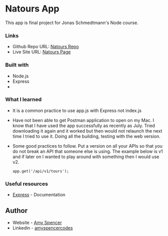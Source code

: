 # Natours App

This app is final project for Jonas Schmedtmann's Node course.

### Links

- Github Repo URL: [Natours Repo](https://github.com/amyspencerproject/natours)
- Live Site URL: [Natours Page]()

### Built with

- Node.js
- Express
-

### What I learned

- It is a common practice to use app.js with Express not index.js
- Have not been able to get Postman application to open on my Mac. I know that I have used the app successfully as recently as July. Tried downloading it again and it worked but then would not relaunch the next time I tried to use it. Doing all the building, testing with the web version.
- Some good practices to follow. Put a version on all your APIs so that you do not break an API that someone else is using. The example below is v1 and if later on I wanted to play around with something then I would use v2.

  `app.get('/api/v1/tours');`

### Useful resources

- [Express](https://www.npmjs.com/package/express?activeTab=readme) - Documentation

## Author

- Website - [Amy Spencer](https://spencerproject.com/)
- Linkedin - [amyspencercodes](https://www.linkedin.com/in/amyspencercodes/)
